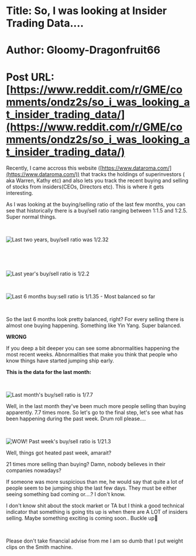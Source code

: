 # Title: So, I was looking at Insider Trading Data....
# Author: Gloomy-Dragonfruit66
# Post URL: [https://www.reddit.com/r/GME/comments/ondz2s/so_i_was_looking_at_insider_trading_data/](https://www.reddit.com/r/GME/comments/ondz2s/so_i_was_looking_at_insider_trading_data/)


Recently, I came accross this website ([https://www.dataroma.com/](https://www.dataroma.com/)) that tracks the holdings of superinvestors ( aka Warren, Kathy etc) and also lets you track the recent buying and selling of stocks from insiders(CEOs, Directors etc). This is where it gets interesting. 

As I was looking at the buying/selling ratio of the last few months, you can see that historically there is a buy/sell ratio ranging between 1:1.5 and 1:2.5. Super normal things.

&#x200B;

![Last two years, buy\/sell ratio was 1\/2.32](https://preview.redd.it/9i1n8pc236c71.png?width=1535&format=png&auto=webp&s=1f5e191adcad944cfa7c403bd8f5d437779118c4)

&#x200B;

&#x200B;

![Last year's buy\/sell ratio is 1\/2.2](https://preview.redd.it/21x22w6e36c71.png?width=1479&format=png&auto=webp&s=449d34ad157e926839d17416c87991faa018a1d5)

&#x200B;

![Last 6 months buy:sell ratio is 1\/1.35 - Most balanced so far](https://preview.redd.it/6xzml38i36c71.png?width=1541&format=png&auto=webp&s=7d69b8c373f05e6935bf566d31978a938ea49bcf)

&#x200B;

So the last 6 months look pretty balanced, right? For every selling there is almost one buying happening. Something like Yin Yang. Super balanced.

**WRONG**

If you deep a bit deeper you can see some abnormalities happening the most recent weeks. Abnormalities that make you think that people who know things have started jumping ship early.

**This is the data for the last month:**

&#x200B;

![Last month's buy\/sell ratio is 1\/7.7](https://preview.redd.it/kivxwr1l46c71.png?width=1521&format=png&auto=webp&s=26bbcf8964e3b950c95440a510bbc49cab7d3e51)

Well, in the last month they've been much more people selling than buying apparently. 7.7 times more. So let's go to the final step, let's see what has been happening during the past week. Drum roll please....

&#x200B;

![WOW! Past week's buy\/sell ratio is 1\/21.3](https://preview.redd.it/xmv3b6ha56c71.png?width=1567&format=png&auto=webp&s=7caa993c7f5c4124134cacad5b0cec776423358e)

Well, things got heated past week, amarait?

21 times more selling than buying? Damn, nobody believes in their companies nowadays?

If someone was more suspicious than me, he would say that quite a lot of people seem to be jumping ship the last few days. They must be either seeing something bad coming or....? I don't know.

I don't know shit about the stock market or TA but I think a good technical indicator that something is going tits up is when there are A LOT of insiders selling. Maybe something exciting is coming soon.. Buckle up🚀

&#x200B;

Please don't take financial advise from me I am so dumb that I put weight clips on the Smith machine.